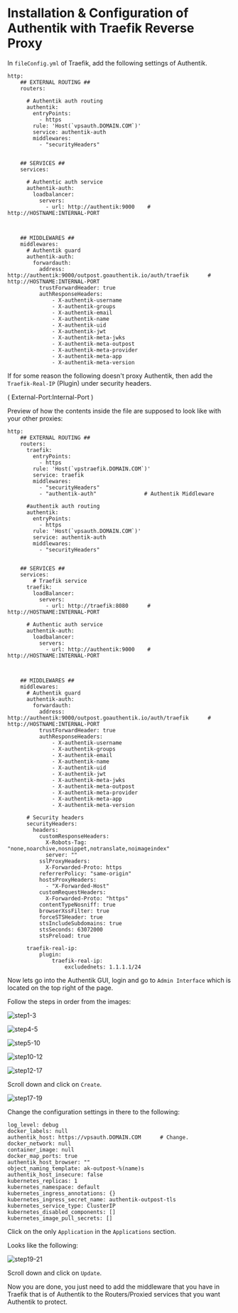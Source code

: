 # Installation & Configuration of Authentik with Traefik Reverse Proxy

In `fileConfig.yml` of Traefik, add the following settings of Authentik.


```
http:
    ## EXTERNAL ROUTING ##
    routers:

      # Authentik auth routing
      authentik:
        entryPoints:
          - https
        rule: 'Host(`vpsauth.DOMAIN.COM`)'
        service: authentik-auth
        middlewares:
          - "securityHeaders"
  
  
    ## SERVICES ##
    services:
  
      # Authentic auth service
      authentik-auth:
        loadbalancer:
          servers:
            - url: http://authentik:9000    # http://HOSTNAME:INTERNAL-PORT
  
  
  
    ## MIDDLEWARES ##
    middlewares:
      # Authentik guard
      authentik-auth:
        forwardauth:
          address: http://authentik:9000/outpost.goauthentik.io/auth/traefik      # http://HOSTNAME:INTERNAL-PORT
          trustForwardHeader: true
          authResponseHeaders:
              - X-authentik-username
              - X-authentik-groups
              - X-authentik-email
              - X-authentik-name
              - X-authentik-uid
              - X-authentik-jwt
              - X-authentik-meta-jwks
              - X-authentik-meta-outpost
              - X-authentik-meta-provider
              - X-authentik-meta-app
              - X-authentik-meta-version

```

If for some reason the following doesn't proxy Authentik, then add the `Traefik-Real-IP` (Plugin) under security headers.

( External-Port:Internal-Port )

Preview of how the contents inside the file are supposed to look like with your other proxies:

```
http:
    ## EXTERNAL ROUTING ##
    routers:
      traefik:
        entryPoints:
          - https
        rule: 'Host(`vpstraefik.DOMAIN.COM`)'
        service: traefik
        middlewares:
          - "securityHeaders"
          - "authentik-auth"               # Authentik Middleware
  
      #authentik auth routing
      authentik:
        entryPoints:
          - https
        rule: 'Host(`vpsauth.DOMAIN.COM`)'
        service: authentik-auth
        middlewares:
          - "securityHeaders"
  
  
    ## SERVICES ##
    services:
        # Traefik service
      traefik:
        loadBalancer:
          servers:
            - url: http://traefik:8080      # http://HOSTNAME:INTERNAL-PORT  
  
      # Authentic auth service
      authentik-auth:
        loadbalancer:
          servers:
            - url: http://authentik:9000    # http://HOSTNAME:INTERNAL-PORT
  
  
  
    ## MIDDLEWARES ##
    middlewares:
      # Authentik guard
      authentik-auth:
        forwardauth:
          address: http://authentik:9000/outpost.goauthentik.io/auth/traefik      # http://HOSTNAME:INTERNAL-PORT
          trustForwardHeader: true
          authResponseHeaders:
              - X-authentik-username
              - X-authentik-groups
              - X-authentik-email
              - X-authentik-name
              - X-authentik-uid
              - X-authentik-jwt
              - X-authentik-meta-jwks
              - X-authentik-meta-outpost
              - X-authentik-meta-provider
              - X-authentik-meta-app
              - X-authentik-meta-version
  
      # Security headers
      securityHeaders:
        headers:
          customResponseHeaders:
            X-Robots-Tag: "none,noarchive,nosnippet,notranslate,noimageindex"
            server: ""
          sslProxyHeaders:
            X-Forwarded-Proto: https
          referrerPolicy: "same-origin"
          hostsProxyHeaders:
            - "X-Forwarded-Host"
          customRequestHeaders:
            X-Forwarded-Proto: "https"
          contentTypeNosniff: true
          browserXssFilter: true
          forceSTSHeader: true
          stsIncludeSubdomains: true
          stsSeconds: 63072000
          stsPreload: true
          
      traefik-real-ip:
          plugin:
              traefik-real-ip:
                  excludednets: 1.1.1.1/24
```

Now lets go into the Authentik GUI, login and go to `Admin Interface` which is located on the top right of the page.

Follow the steps in order from the images:

![step1-3](https://i.imgur.com/rBhLLPe.png)

![step4-5](https://i.imgur.com/TKlDsNW.png)

![step5-10](https://i.imgur.com/w73cfzx.png)

![step10-12](https://i.imgur.com/N25LwUa.png)

![step12-17](https://i.imgur.com/qNetEkU.png)

Scroll down and click on `Create`.

![step17-19](https://i.imgur.com/8rVFuZ7.png)

Change the configuration settings in there to the following:

```
log_level: debug
docker_labels: null
authentik_host: https://vpsauth.DOMAIN.COM      # Change.
docker_network: null
container_image: null
docker_map_ports: true
authentik_host_browser: ""
object_naming_template: ak-outpost-%(name)s
authentik_host_insecure: false
kubernetes_replicas: 1
kubernetes_namespace: default
kubernetes_ingress_annotations: {}
kubernetes_ingress_secret_name: authentik-outpost-tls
kubernetes_service_type: ClusterIP
kubernetes_disabled_components: []
kubernetes_image_pull_secrets: []
```
Click on the only `Application` in the `Applications` section.

Looks like the following:

![step19-21](https://i.imgur.com/kNzIBx1.png)

Scroll down and click on `Update`.

Now you are done, you just need to add the middleware that you have in Traefik that is of Authentik to the Routers/Proxied services that you want Authentik to protect.


 


